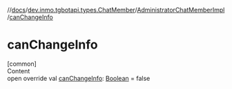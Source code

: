 //[docs](../../../index.md)/[dev.inmo.tgbotapi.types.ChatMember](../index.md)/[AdministratorChatMemberImpl](index.md)/[canChangeInfo](can-change-info.md)



# canChangeInfo  
[common]  
Content  
open override val [canChangeInfo](can-change-info.md): [Boolean](https://kotlinlang.org/api/latest/jvm/stdlib/kotlin/-boolean/index.html) = false  



